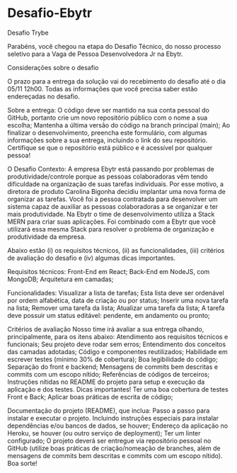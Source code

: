 # Desafio-Ebytr
Desafio Trybe  

Parabéns, você chegou na etapa do Desafio Técnico, do nosso processo seletivo para a Vaga de Pessoa Desenvolvedora Jr na Ebytr.

Considerações sobre o desafio

O prazo para a entrega da solução vai do recebimento do desafio até o dia 05/11 12h00.
Todas as informações que você precisa saber estão endereçadas no desafio.

Sobre a entrega:
O código deve ser mantido na sua conta pessoal do GitHub, portanto crie um novo repositório público com o nome a sua escolha;
Mantenha a última versão do código na branch principal (main);
Ao finalizar o desenvolvimento, preencha este formulário, com algumas informações sobre a sua entrega, incluindo o link do seu repositório. Certifique se que o repositório está público e é acessível por qualquer pessoa!

O Desafio
Contexto:
A empresa Ebytr está passando por problemas de produtividade/controle porque as pessoas colaboradoras vêm tendo dificuldade na organização de suas tarefas individuais. Por esse motivo, a diretora de produto Carolina Bigonha decidiu implantar uma nova forma de organizar as tarefas.
Você foi a pessoa contratada para desenvolver um sistema capaz de auxiliar as pessoas colaboradoras a se organizar e ter mais produtividade.
Na Ebytr o time de desenvolvimento utiliza a Stack MERN para criar suas aplicações. Foi combinado com a Ebytr que você utilizará essa mesma Stack para resolver o problema de organização e produtividade da empresa.

Abaixo estão (i) os requisitos técnicos, (ii) as funcionalidades, (iii) critérios de avaliação do desafio e (iv) algumas dicas importantes.

Requisitos técnicos:
Front-End em React;
Back-End em NodeJS, com MongoDB;
Arquitetura em camadas;

Funcionalidades:
Visualizar a lista de tarefas;
Esta lista deve ser ordenável por ordem alfabética, data de criação ou por status;
Inserir uma nova tarefa na lista;
Remover uma tarefa da lista;
Atualizar uma tarefa da lista;
A tarefa deve possuir um status editável: pendente, em andamento ou pronto;

Critérios de avaliação
Nosso time irá avaliar a sua entrega olhando, principalmente, para os itens abaixo:
Atendimento aos requisitos técnicos e funcionais;
Seu projeto deve rodar sem erros;
Entendimento dos conceitos das camadas adotadas;
Código e componentes reutilizados;
Habilidade em escrever testes (mínimo 30% de cobertura);
Boa legibilidade do código;
Separação do front e backend;
Mensagens de commits bem descritas e commits com um escopo nítido;
Referências de códigos de terceiros;
Instruções nítidas no README do projeto para setup e execução da aplicação e dos testes.
Dicas importantes!
Ter uma boa cobertura de testes Front e Back;
Aplicar boas práticas de escrita de código;

Documentação do projeto (README), que inclua:
Passo a passo para instalar e executar o projeto. Incluindo instruções especiais para instalar dependências e/ou bancos de dados, se houver;
Endereço da aplicação no Heroku, se houver (ou outro serviço de deployment);
Ter um linter configurado;
O projeto deverá ser entregue via repositório pessoal no GitHub (utilize boas práticas de criação/nomeação de branches, além de mensagens de commits bem descritas e commits com um escopo nítido).
Boa sorte!
